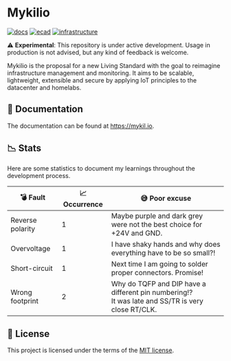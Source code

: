 # Mykilio

[![docs](https://github.com/nicklasfrahm/mykilio/actions/workflows/docs.yml/badge.svg?branch=main)](https://github.com/nicklasfrahm/mykilio/actions/workflows/docs.yml)
[![ecad](https://github.com/nicklasfrahm/mykilio/actions/workflows/ecad.yml/badge.svg?branch=main)](https://github.com/nicklasfrahm/mykilio/actions/workflows/ecad.yml)
[![infrastructure](https://github.com/nicklasfrahm/mykilio/actions/workflows/infrastructure.yml/badge.svg?branch=main)](https://github.com/nicklasfrahm/mykilio/actions/workflows/infrastructure.yml)

⚠️ **Experimental**: This repository is under active development. Usage in production is not advised, but any kind of feedback is welcome.

Mykilio is the proposal for a new Living Standard with the goal to reimagine infrastructure management and monitoring. It aims to be scalable, lightweight, extensible and secure by applying IoT principles to the datacenter and homelabs.

## 📖 Documentation

The documentation can be found at https://mykil.io.

## 📉 Stats

Here are some statistics to document my learnings throughout the development process.

| 💣 Fault         | 📈 Occurrence | 😅 Poor excuse                                                                                       |
| ---------------- | ------------- | ---------------------------------------------------------------------------------------------------- |
| Reverse polarity | 1             | Maybe purple and dark grey were not the best choice for +24V and GND.                                |
| Overvoltage      | 1             | I have shaky hands and why does everything have to be so small?!                                     |
| Short-circuit    | 1             | Next time I am going to solder proper connectors. Promise!                                           |
| Wrong footprint  | 2             | Why do TQFP and DIP have a different pin numbering!?<br/>It was late and SS/TR is very close RT/CLK. |

## 📄 License

This project is licensed under the terms of the [MIT license](./LICENSE.md).
